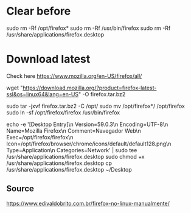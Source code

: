 # Clear before
sudo rm -Rf /opt/firefox*
sudo rm -Rf /usr/bin/firefox
sudo rm -Rf /usr/share/applications/firefox.desktop

# Download latest
Check here https://www.mozilla.org/en-US/firefox/all/

wget "https://download.mozilla.org/?product=firefox-latest-ssl&os=linux64&lang=en-US" -O firefox.tar.bz2

sudo tar -jxvf  firefox.tar.bz2 -C /opt/
sudo mv /opt/firefox*/ /opt/firefox
sudo ln -sf /opt/firefox/firefox /usr/bin/firefox

echo -e '[Desktop Entry]\n Version=59.0.3\n Encoding=UTF-8\n Name=Mozilla Firefox\n Comment=Navegador Web\n Exec=/opt/firefox/firefox\n Icon=/opt/firefox/browser/chrome/icons/default/default128.png\n Type=Application\n Categories=Network' | sudo tee /usr/share/applications/firefox.desktop
sudo chmod +x /usr/share/applications/firefox.desktop
cp /usr/share/applications/firefox.desktop ~/Desktop


## Source
https://www.edivaldobrito.com.br/firefox-no-linux-manualmente/
